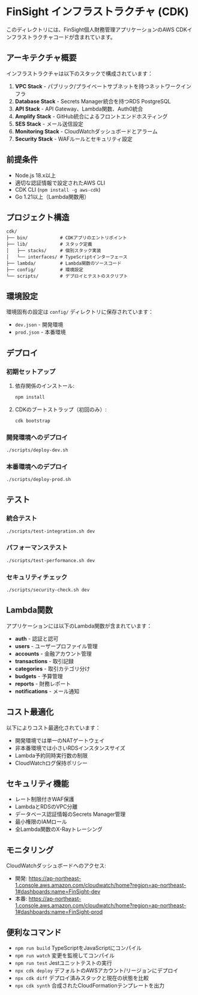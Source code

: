 # FinSight インフラストラクチャ (CDK)

このディレクトリには、FinSight個人財務管理アプリケーションのAWS CDKインフラストラクチャコードが含まれています。

## アーキテクチャ概要

インフラストラクチャは以下のスタックで構成されています：

1. **VPC Stack** - パブリック/プライベートサブネットを持つネットワークインフラ
2. **Database Stack** - Secrets Manager統合を持つRDS PostgreSQL
3. **API Stack** - API Gateway、Lambda関数、Auth0統合
4. **Amplify Stack** - GitHub統合によるフロントエンドホスティング
5. **SES Stack** - メール送信設定
6. **Monitoring Stack** - CloudWatchダッシュボードとアラーム
7. **Security Stack** - WAFルールとセキュリティ設定

## 前提条件

- Node.js 18.x以上
- 適切な認証情報で設定されたAWS CLI
- CDK CLI (`npm install -g aws-cdk`)
- Go 1.21以上（Lambda関数用）

## プロジェクト構造

```
cdk/
├── bin/            # CDKアプリのエントリポイント
├── lib/            # スタック定義
│   ├── stacks/     # 個別スタック実装
│   └── interfaces/ # TypeScriptインターフェース
├── lambda/         # Lambda関数のソースコード
├── config/         # 環境設定
└── scripts/        # デプロイとテストのスクリプト
```

## 環境設定

環境固有の設定は `config/` ディレクトリに保存されています：
- `dev.json` - 開発環境
- `prod.json` - 本番環境

## デプロイ

### 初期セットアップ

1. 依存関係のインストール:
   ```bash
   npm install
   ```

2. CDKのブートストラップ（初回のみ）:
   ```bash
   cdk bootstrap
   ```

### 開発環境へのデプロイ

```bash
./scripts/deploy-dev.sh
```

### 本番環境へのデプロイ

```bash
./scripts/deploy-prod.sh
```

## テスト

### 統合テスト
```bash
./scripts/test-integration.sh dev
```

### パフォーマンステスト
```bash
./scripts/test-performance.sh dev
```

### セキュリティチェック
```bash
./scripts/security-check.sh dev
```

## Lambda関数

アプリケーションには以下のLambda関数が含まれています：

- **auth** - 認証と認可
- **users** - ユーザープロファイル管理
- **accounts** - 金融アカウント管理
- **transactions** - 取引記録
- **categories** - 取引カテゴリ分け
- **budgets** - 予算管理
- **reports** - 財務レポート
- **notifications** - メール通知

## コスト最適化

以下によりコスト最適化されています：
- 開発環境では単一のNATゲートウェイ
- 非本番環境では小さいRDSインスタンスサイズ
- Lambda予約同時実行数の制限
- CloudWatchログ保持ポリシー

## セキュリティ機能

- レート制限付きWAF保護
- LambdaとRDSのVPC分離
- データベース認証情報のSecrets Manager管理
- 最小権限のIAMロール
- 全Lambda関数のX-Rayトレーシング

## モニタリング

CloudWatchダッシュボードへのアクセス:
- 開発: https://ap-northeast-1.console.aws.amazon.com/cloudwatch/home?region=ap-northeast-1#dashboards:name=FinSight-dev
- 本番: https://ap-northeast-1.console.aws.amazon.com/cloudwatch/home?region=ap-northeast-1#dashboards:name=FinSight-prod

## 便利なコマンド

* `npm run build`   TypeScriptをJavaScriptにコンパイル
* `npm run watch`   変更を監視してコンパイル
* `npm run test`    Jestユニットテストの実行
* `npx cdk deploy`  デフォルトのAWSアカウント/リージョンにデプロイ
* `npx cdk diff`    デプロイ済みスタックと現在の状態を比較
* `npx cdk synth`   合成されたCloudFormationテンプレートを出力
